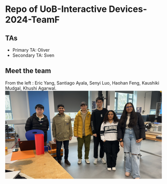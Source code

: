 # Repo of UoB-Interactive Devices-2024-TeamF

## TAs ##
- Primary TA: Oliver
- Secondary TA: Sven

## Meet the team

From the left : Eric Yang, Santiago Ayala, Senyi Luo, Haohan Feng, Kaushiki Mudgal, Khushi Agarwal.
![Group](IMG_8082.JPG)
